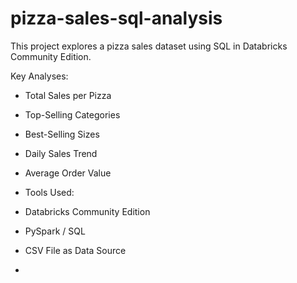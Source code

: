 # pizza-sales-sql-analysis

This project explores a pizza sales dataset using SQL in Databricks Community Edition.

Key Analyses:

- Total Sales per Pizza
-  Top-Selling Categories
-  Best-Selling Sizes
-  Daily Sales Trend
-  Average Order Value


- Tools Used:
- Databricks Community Edition
- PySpark / SQL
- CSV File as Data Source
- 
